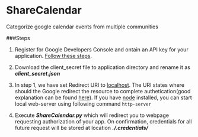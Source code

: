 # ShareCalendar
Categorize google calendar events from multiple communities

###Steps

1.  Register for Google Developers Console and ontain an API key for your application. [Follow these steps](https://developers.google.com/google-apps/calendar/quickstart/python).

2.  Download the client_secret file to application directory and rename it as ***client_secret.json***

3.  In step 1, we have set Redirect URI to [localhost](localhost). The URI states where should the Google redirect the resource to complete authetication(good explanation can be found [here](http://architecture-soa-bpm-eai.blogspot.com/2012/08/oauth-20-for-my-ninth-grader.html)). If you have [node](https://nodejs.org/) installed, you can start local web-server using following command 
		```
		http-server
		```

4.  Execute ***ShareCalendar.py*** which will redirect you to webpage requesting authorization of your app. On confirmation, credentials for all future request will be stored at location ***./.credentials/***